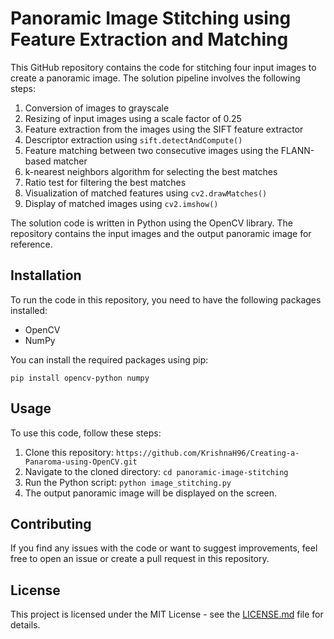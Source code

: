 

# Panoramic Image Stitching using Feature Extraction and Matching

This GitHub repository contains the code for stitching four input images to create a panoramic image. The solution pipeline involves the following steps:

1. Conversion of images to grayscale
2. Resizing of input images using a scale factor of 0.25
3. Feature extraction from the images using the SIFT feature extractor
4. Descriptor extraction using `sift.detectAndCompute()`
5. Feature matching between two consecutive images using the FLANN-based matcher 
6. k-nearest neighbors algorithm for selecting the best matches
7. Ratio test for filtering the best matches
8. Visualization of matched features using `cv2.drawMatches()`
9. Display of matched images using `cv2.imshow()`

The solution code is written in Python using the OpenCV library. The repository contains the input images and the output panoramic image for reference. 

## Installation

To run the code in this repository, you need to have the following packages installed:

- OpenCV
- NumPy

You can install the required packages using pip:

```
pip install opencv-python numpy
```

## Usage

To use this code, follow these steps:

1. Clone this repository: `https://github.com/KrishnaH96/Creating-a-Panaroma-using-OpenCV.git`
2. Navigate to the cloned directory: `cd panoramic-image-stitching`
3. Run the Python script: `python image_stitching.py`
4. The output panoramic image will be displayed on the screen.

## Contributing

If you find any issues with the code or want to suggest improvements, feel free to open an issue or create a pull request in this repository. 

## License

This project is licensed under the MIT License - see the [LICENSE.md](LICENSE.md) file for details.
